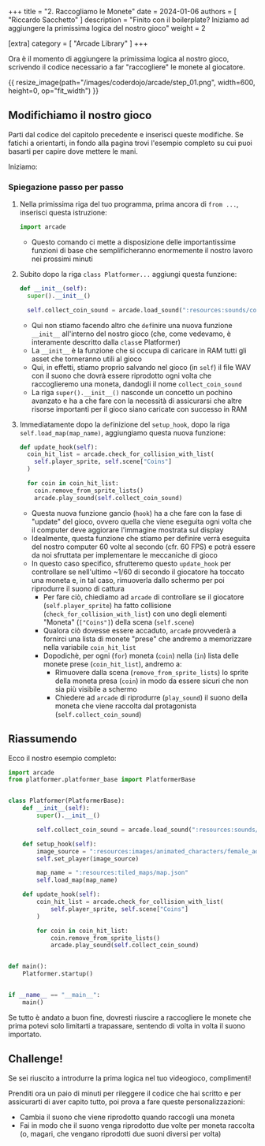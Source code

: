 +++
title = "2. Raccogliamo le Monete"
date = 2024-01-06
authors = [ "Riccardo Sacchetto" ]
description = "Finito con il boilerplate? Iniziamo ad aggiungere la primissima logica del nostro gioco"
weight = 2

[extra]
category = [ "Arcade Library" ]
+++

Ora è il momento di aggiungere la primissima logica al nostro gioco, scrivendo il codice necessario a far "raccogliere" le monete al giocatore.

{{ resize_image(path="/images/coderdojo/arcade/step_01.png", width=600, height=0, op="fit_width") }}

## Modifichiamo il nostro gioco

Parti dal codice del capitolo precedente e inserisci queste modifiche. Se fatichi a orientarti, in fondo alla pagina trovi l'esempio completo su cui puoi basarti per capire dove mettere le mani.

Iniziamo:

### Spiegazione passo per passo

1. Nella primissima riga del tuo programma, prima ancora di `from ...`, inserisci questa istruzione:

   ```python
   import arcade
   ```
   - Questo comando ci mette a disposizione delle importantissime funzioni di base che semplificheranno enormemente il nostro lavoro nei prossimi minuti
   
2. Subito dopo la riga `class Platformer...` aggiungi questa funzione:

   ```python
   def __init__(self):
     super().__init__()

     self.collect_coin_sound = arcade.load_sound(":resources:sounds/coin1.wav")
   ```
   - Qui non stiamo facendo altro che `def`inire una nuova funzione `__init__` all'interno del nostro gioco (che, come vedevamo, è interamente descritto dalla `class`e Platformer)
   - La `__init__` è la funzione che si occupa di caricare in RAM tutti gli asset che torneranno utili al gioco
   - Qui, in effetti, stiamo proprio salvando nel gioco (in `self`) il file WAV con il suono che dovrà essere riprodotto ogni volta che raccoglieremo una moneta, dandogli il nome `collect_coin_sound`
   - La riga `super().__init__()` nasconde un concetto un pochino avanzato e ha a che fare con la necessità di assicurarsi che altre risorse importanti per il gioco siano caricate con successo in RAM

3. Immediatamente dopo la `def`inizione del `setup_hook`, dopo la riga `self.load_map(map_name)`, aggiungiamo questa nuova funzione:

   ```python
   def update_hook(self):
     coin_hit_list = arcade.check_for_collision_with_list(
       self.player_sprite, self.scene["Coins"]
     )

     for coin in coin_hit_list:
       coin.remove_from_sprite_lists()
       arcade.play_sound(self.collect_coin_sound)
   ```
   - Questa nuova funzione gancio (`hook`) ha a che fare con la fase di "update" del gioco, ovvero quella che viene eseguita ogni volta che il computer deve aggiorare l'immagine mostrata sul display
   - Idealmente, questa funzione che stiamo per definire verrà eseguita del nostro computer 60 volte al secondo (cfr. 60 FPS) e potrà essere da noi sfruttata per implementare le meccaniche di gioco
   - In questo caso specifico, sfrutteremo questo `update_hook` per controllare se nell'ultimo ~1/60 di secondo il giocatore ha toccato una moneta e, in tal caso, rimuoverla dallo schermo per poi riprodurre il suono di cattura
     - Per fare ciò, chiediamo ad `arcade` di controllare se il giocatore (`self.player_sprite`) ha fatto collisione (`check_for_collision_with_list`) con uno degli elementi "Moneta" (`["Coins"]`) della scena (`self.scene`)
	 - Qualora ciò dovesse essere accaduto, `arcade` provvederà a fornirci una lista di monete "prese" che andremo a memorizzare nella variabile `coin_hit_list`
	 - Dopodichè, per ogni (`for`) moneta (`coin`) nella (`in`) lista delle monete prese (`coin_hit_list`), andremo a:
	   - Rimuovere dalla scena (`remove_from_sprite_lists`) lo sprite della moneta presa (`coin`) in modo da essere sicuri che non sia più visibile a schermo
	   - Chiedere ad `arcade` di riprodurre (`play_sound`) il suono della moneta che viene raccolta dal protagonista (`self.collect_coin_sound`)


## Riassumendo

Ecco il nostro esempio completo:

```python
import arcade
from platformer.platformer_base import PlatformerBase


class Platformer(PlatformerBase):
    def __init__(self):
        super().__init__()

        self.collect_coin_sound = arcade.load_sound(":resources:sounds/coin1.wav")

    def setup_hook(self):
        image_source = ":resources:images/animated_characters/female_adventurer/femaleAdventurer_idle.png"
        self.set_player(image_source)

        map_name = ":resources:tiled_maps/map.json"
        self.load_map(map_name)

    def update_hook(self):
        coin_hit_list = arcade.check_for_collision_with_list(
            self.player_sprite, self.scene["Coins"]
        )

        for coin in coin_hit_list:
            coin.remove_from_sprite_lists()
            arcade.play_sound(self.collect_coin_sound)


def main():
    Platformer.startup()


if __name__ == "__main__":
    main()
```

Se tutto è andato a buon fine, dovresti riuscire a raccogliere le monete che prima potevi solo limitarti a trapassare, sentendo di volta in volta il suono importato.

## Challenge!

Se sei riuscito a introdurre la prima logica nel tuo videogioco, complimenti!

Prenditi ora un paio di minuti per rileggere il codice che hai scritto e per assicurarti di aver capito tutto, poi prova a fare queste personalizzazioni:

- Cambia il suono che viene riprodotto quando raccogli una moneta
- Fai in modo che il suono venga riprodotto due volte per moneta raccolta (o, magari, che vengano riprodotti due suoni diversi per volta)
